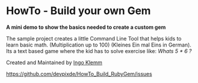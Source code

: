 # HowTo - Build your own Gem

__A mini demo to show the basics needed to create a custom gem__

The sample project creates a little Command Line Tool that helps kids to learn basic math. (Multiplication up to 100) (Kleines Ein mal Eins in German). 
Its a text based game where the kid has to solve exercise like: _Whats 5 * 6 ?_



Created and Maintained by [Ingo Klemm](http://www.devpix.de)



https://github.com/devpixde/HowTo_Build_RubyGem/issues

